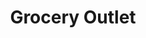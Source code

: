 ---
title: "Grocery Outlet"
url: /portland/grocery-outlet-northeast-hancock-street/
shop: Supermarkt
---